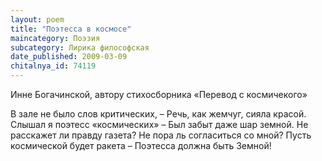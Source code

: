 ```yaml
---
layout: poem
title: "Поэтесса в космосе"
maincategory: Поэзия
subcategory: Лирика философская
date_published: 2009-03-09
chitalnya_id: 74119
---
```




Инне Богачинской,
автору стихосборника «Перевод с космичекого»

В зале не было слов критических, –
Речь, как жемчуг, сияла красой.
Слышал я поэтесс «космических» –
Был забыт даже шар земной.
Не расскажет ли правду газета?
Не пора ль согласиться со мной?
Пусть космической будет ракета –
Поэтесса должна быть Земной!






